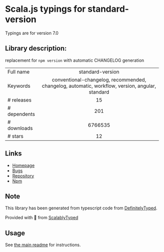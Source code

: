 
# Scala.js typings for standard-version

Typings are for version 7.0

## Library description:
replacement for `npm version` with automatic CHANGELOG generation

|                    |                 |
| ------------------ | :-------------: |
| Full name          | standard-version |
| Keywords           | conventional-changelog, recommended, changelog, automatic, workflow, version, angular, standard |
| # releases         | 15 |
| # dependents       | 201 |
| # downloads        | 6766535 |
| # stars            | 12 |

## Links
- [Homepage](https://github.com/conventional-changelog/standard-version#readme)
- [Bugs](https://github.com/conventional-changelog/standard-version/issues)
- [Repository](https://github.com/conventional-changelog/standard-version)
- [Npm](https://www.npmjs.com/package/standard-version)
    


## Note
This library has been generated from typescript code from [DefinitelyTyped](https://definitelytyped.org).

Provided with :purple_heart: from [ScalablyTyped](https://github.com/oyvindberg/ScalablyTyped)

## Usage
See [the main readme](../../readme.md) for instructions.


